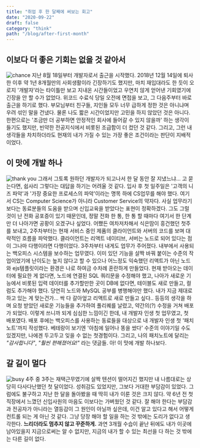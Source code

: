 ```yaml
---
title: "취업 후 한 달째에 써보는 회고"
date: "2020-09-22"
draft: false
category: "think"
path: "/blog/after-first-month"
---
```


## 이보다 더 좋은 기회는 없을 것 같아서

![chance](https://images.unsplash.com/photo-1518133227682-c0e3e34de21b?ixlib=rb-1.2.1&ixid=eyJhcHBfaWQiOjEyMDd9&auto=format&fit=crop&w=1051&q=80)
지난 8월 18일부터 개발자로서 출근을 시작했다. 2018년 12월 14일에 퇴사한 이후 약 1년 8개월만의 사회생활이라 긴장하기도 했지만, 마치 재입대라도 한 듯이 오로지 '개발자'라는 타이틀만 보고 지내온 시간들이었고 우연치 않게 얻어낸 기회였기에 긴장을 안 할 수가 없었다.
위코드 수료식 당일 오전에 면접을 보고, 그 다음주부터 바로 출근을 하기로 했다. 부모님부터 친구들, 지인들 모두 너무 급하게 정한 것은 아니냐며 우려 섞인 말을 건냈다. 물론 나도 짧은 시간이었지만 고민을 하지 않았던 것은 아니다. 한편으로는 '조금만 더 공부하면 안정적인 회사에 들어갈 수 있지 않을까' 하는 생각이 들기도 했지만, 빈약한 전공지식에서 비롯된 조급함이 더 컸던 것 같다. 그리고, 그런 내 생각들을 차치하더라도 현재의 내가 가질 수 있는 가장 좋은 조건이라는 판단이 지배적이었다.

## 이 맛에 개발 하나

![thank you](https://images.unsplash.com/photo-1584890280660-9322ee35baf1?ixlib=rb-1.2.1&ixid=eyJhcHBfaWQiOjEyMDd9&auto=format&fit=crop&w=1051&q=80)
그래서 그토록 원하던 개발자가 되고나서 한 달 동안 잘 지냈느냐... 고 묻는다면, 쉽사리 그렇다는 대답을 하기는 어려울 것 같다. 입사 후 첫 일주일은 '고객의 니즈 파악'과 '가장 중요한 프로세스의 파악'이라는 명목 하에 CS업무를 해야 했다. 여기서 CS는 Computer Science가 아니라 Customer Service의 약자다. 사실 업무라기보다는 동료분들의 도움을 받으며 신입교육을 받았다는 표현이 정확하겠다. 그도 그럴 것이 난 전화 공포증이 있기 때문인데, 정말 전화 한 통, 한 통 할 때마다 여기서 한 단계만 더 나아가면 공황이 오겠구나 싶었다. 어쨌든 여차저차해서 식은땀이 흥건했던 첫주를 보내고, 2주차부터는 현재 서비스 중인 제품의 클라이언트와 서버의 코드를 보며 대략적인 흐름을 파악했다. 클라이언트는 리액트 네이티브, 서버는 노드로 되어 있다는 점이 그나마 다행이라면 다행이었다.
3주차부터 내게도 업무가 주어졌다. 내부에서 사용되는 백오피스 시스템을 보수하는 업무였다. 이미 있던 기능을 살짝 바꿔 붙이는 수준의 작업이었기에 난이도는 높지 않다고 할 수 있으나 어느정도 익숙했던 리액트가 아닌 노드와 ejs템플릿이라는 환경은 나로 하여금 수차례 혼란하게 만들었다. 현재 받아오는 데이터에 필요한 게 없다면, 노드에 연결된 SQL 쿼리문을 수정해야 했고, 나아가 새로운 기능에서 비롯된 입력 데이터를 추가할만한 곳이 DB에 없다면, 테이블도 새로 만들고, 컬럼도 추가해야 했다. 당연히 노드와 MySQL 공부를 병행해야만 했다.
내가 지금 제대로 하고 있는 게 맞는건가... 싹 다 갈아엎고 리액트로 새로 만들고 싶다.. 등등의 생각을 하며 요청 받았던 새로운 기능들을 추가하여 풀리퀘를 날렸고, 약간의(?) 수정을 거쳐 배포가 되었다. 이렇게 쓰니까 되게 심심한 느낌이긴 한데, 내 개발자 인생 첫 업무였고, 첫 배포였다. 배포 후에는 백오피스를 사용하는 동료들을 대상으로 내 개발자 인생 첫 '패치노트'까지 작성했다. 베테랑이 보기엔 '아침에 일어나 똥을 쌌다' 수준의 이야기일 수도 있겠지만, 나에겐 두고두고 잊을 수 없는 첫경험이다. 그리고, 나의 패치노트에 달리는 _"감사합니다"_, _"훨씬 편해졌어요!"_ 라는 댓글들. 아! 이 맛에 개발 하나보다.

## 갈 길이 멀다

![busy](https://images.unsplash.com/photo-1589803299004-b9143b44275f?ixlib=rb-1.2.1&auto=format&fit=crop&w=1051&q=80)
4주 중 3주는 재택근무였기에 살짝 텐션이 떨어지긴 했지만 내 나름대로는 상당히 다사다난했던 첫 달이었다. 성취감도 있었지만, 그보다 거대한 부담감이 있었다. 그럼에도 불구하고 지난 한 달을 돌아봤을 때 딱히 내가 이룬 것은 크지 않다. 약 6년 전 첫 직장에서 느꼈던 신입사원의 마음도 이보다는 가벼웠던 것 같다. 잘 해야 한다는 부담감과 전공자가 아니라는 열등감이 그 원인이 아닐까 싶은데, 이건 알고 있다고 해서 어떻게 컨트롤 되는 게 아닌 것 같다. 그냥 당장 해야 할 일을 하는 것 밖에는 도리가 없다고 생각한다. **느리더라도 멈추지 않고 꾸준하게.** 과연 3개월 수습이 끝난 뒤에도 내가 이곳에 남아있을지 지금으로써는 알 수 없지만, 지금의 내가 할 수 있는 최선을 다 하는 것 밖에는 다른 길이 없다.
